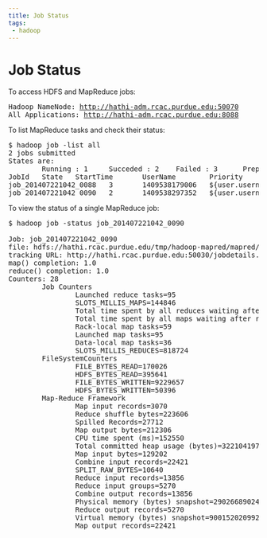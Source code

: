 ```yaml
---
title: Job Status
tags:
 - hadoop
---
```

# Job Status
To access HDFS and MapReduce jobs:

<pre>
Hadoop NameNode: <a href="http://hathi-adm.rcac.purdue.edu:50070">http://hathi-adm.rcac.purdue.edu:50070</a>
All Applications: <a href="http://hathi-adm.rcac.purdue.edu:8088">http://hathi-adm.rcac.purdue.edu:8088</a>
</pre>

To list MapReduce tasks and check their status:

<pre>
$ hadoop job -list all
2 jobs submitted
States are:
        Running : 1     Succeded : 2    Failed : 3      Prep : 4
JobId   State   StartTime       UserName        Priority        SchedulingInfo
job_201407221042_0088   3       1409538179006   ${user.username}      NORMAL  NA
job_201407221042_0090   2       1409538297352   ${user.username}      NORMAL  NA
</pre>

To view the status of a single MapReduce job:
<pre>
$ hadoop job -status job_201407221042_0090

Job: job_201407221042_0090
file: hdfs://hathi.rcac.purdue.edu/tmp/hadoop-mapred/mapred/staging/${user.username}/.staging/job_201407221042_0090/job.xml
tracking URL: http://hathi.rcac.purdue.edu:50030/jobdetails.jsp?jobid=job_201407221042_0090
map() completion: 1.0
reduce() completion: 1.0
Counters: 28
        Job Counters
                Launched reduce tasks=95
                SLOTS_MILLIS_MAPS=144846
                Total time spent by all reduces waiting after reserving slots (ms)=0
                Total time spent by all maps waiting after reserving slots (ms)=0
                Rack-local map tasks=59
                Launched map tasks=95
                Data-local map tasks=36
                SLOTS_MILLIS_REDUCES=818724
        FileSystemCounters
                FILE_BYTES_READ=170026
                HDFS_BYTES_READ=395641
                FILE_BYTES_WRITTEN=9229657
                HDFS_BYTES_WRITTEN=50396
        Map-Reduce Framework
                Map input records=3070
                Reduce shuffle bytes=223606
                Spilled Records=27712
                Map output bytes=212306
                CPU time spent (ms)=152550
                Total committed heap usage (bytes)=32210419712
                Map input bytes=129202
                Combine input records=22421
                SPLIT_RAW_BYTES=10640
                Reduce input records=13856
                Reduce input groups=5270
                Combine output records=13856
                Physical memory (bytes) snapshot=29026689024
                Reduce output records=5270
                Virtual memory (bytes) snapshot=900152020992
                Map output records=22421
</pre>
